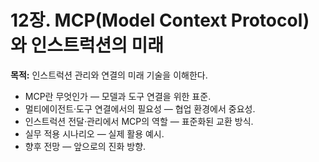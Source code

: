 # 12장. MCP(Model Context Protocol)와 인스트럭션의 미래
**목적:** 인스트럭션 관리와 연결의 미래 기술을 이해한다.

- MCP란 무엇인가 — 모델과 도구 연결을 위한 표준.
- 멀티에이전트·도구 연결에서의 필요성 — 협업 환경에서 중요성.
- 인스트럭션 전달·관리에서 MCP의 역할 — 표준화된 교환 방식.
- 실무 적용 시나리오 — 실제 활용 예시.
- 향후 전망 — 앞으로의 진화 방향.